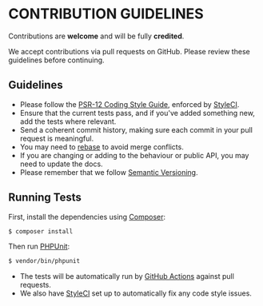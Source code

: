 # CONTRIBUTION GUIDELINES

Contributions are **welcome** and will be fully **credited**.

We accept contributions via pull requests on GitHub. Please review these guidelines before continuing.

## Guidelines

* Please follow the [PSR-12 Coding Style Guide](https://www.php-fig.org/psr/psr-12/), enforced by [StyleCI](https://styleci.io/).
* Ensure that the current tests pass, and if you've added something new, add the tests where relevant.
* Send a coherent commit history, making sure each commit in your pull request is meaningful.
* You may need to [rebase](https://git-scm.com/book/en/v2/Git-Branching-Rebasing) to avoid merge conflicts.
* If you are changing or adding to the behaviour or public API, you may need to update the docs.
* Please remember that we follow [Semantic Versioning](https://semver.org/).

## Running Tests

First, install the dependencies using [Composer](https://getcomposer.org/):

```bash
$ composer install
```

Then run [PHPUnit](https://phpunit.de/):

```bash
$ vendor/bin/phpunit
```

* The tests will be automatically run by [GitHub Actions](https://github.com/features/actions) against pull requests.
* We also have [StyleCI](https://styleci.io/) set up to automatically fix any code style issues.
